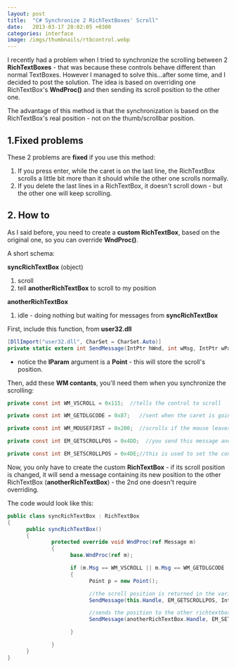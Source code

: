 ```yaml
---
layout: post
title:  "C# Synchronize 2 RichTextBoxes' Scroll"
date:   2013-03-17 20:02:05 +0300
categories: interface
image: /imgs/thumbnails/rtbcontrol.webp
---
```


I recently had a problem when I tried to synchronize the scrolling between 2 **RichTextBoxes** - that was because these controls behave different than normal TextBoxes. However I managed to solve this...after some time, and I decided to post the solution. The idea is based on overriding one RichTextBox's **WndProc()** and then sending its scroll position to the other one.

The advantage of this method is that the synchronization is based on the RichTextBox's real position - not on the thumb/scrollbar position.

## 1.Fixed problems

These 2 problems are **fixed** if you use this method:

1.  If you press enter, while the caret is on the last line, the RichTextBox scrolls a little bit more than it should while the other one scrolls normally.
2.  If you delete the last lines in a RichTextBox, it doesn't scroll down - but the other one will keep scrolling.


## 2\. How to

As I said before, you need to create a **custom RichTextBox**, based on the original one, so you can override **WndProc()**.

A short schema:

**syncRichTextBox** (object)  
1) scroll  
2) tell **anotherRichTextBox** to scroll to my position

**anotherRichTextBox**  
1) idle - doing nothing but waiting for messages from **syncRichTextBox**

First, include this function, from **user32.dll**

```csharp
[DllImport("user32.dll", CharSet = CharSet.Auto)]
private static extern int SendMessage(IntPtr hWnd, int wMsg, IntPtr wParam, ref Point lParam);
```

* notice the **lParam** argument is a **Point** - this will store the scroll's position.

Then, add these **WM contants**, you'll need them when you synchronize the scrolling:

```csharp
private const int WM_VSCROLL = 0x115;  //tells the control to scroll

private const int WM_GETDLGCODE = 0x87;   //sent when the caret is going out of the 'visible area' (so scroll is needed)

private const int WM_MOUSEFIRST = 0x200;  //scrolls if the mouse leaves the 'visible area' (example when you select text)

private const int EM_GETSCROLLPOS = 0x4DD;  //you send this message and the control returns it's scroll position

private const int EM_SETSCROLLPOS = 0x4DE;//this is used to set the control's scroll position
```

Now, you only have to create the custom **RichTextBox** - if its scroll position is changed, it will send a message containing its new position to the other RichTextBox (**anotherRichTextBox**) - the 2nd one doesn't require overriding.

The code would look like this:

```csharp
public class syncRichTextBox : RichTextBox
{
      public syncRichTextBox()
      {
              protected override void WndProc(ref Message m)
              {
                    base.WndProc(ref m);

                    if (m.Msg == WM_VSCROLL || m.Msg == WM_GETDLGCODE || m.Msg == WM_MOUSEFIRST)
                    {
                          Point p = new Point();

                          //the scroll position is returned in the variable p (point)
                          SendMessage(this.Handle, EM_GETSCROLLPOS, IntPtr.Zero, ref p);  

                          //sends the position to the other richtextbox (remember to replace its name)
                          SendMessage(anotherRichTextBox.Handle, EM_SETSCROLLPOS, IntPtr.Zero, ref p);  

                    }

              }
      }
}
```